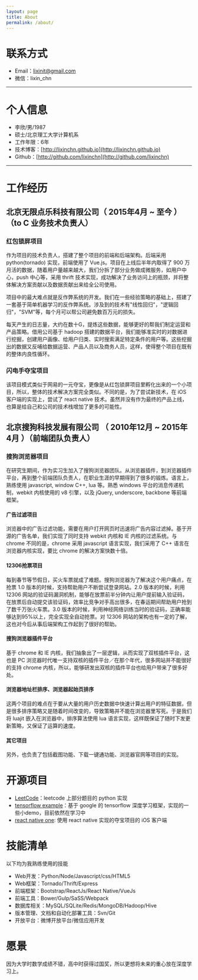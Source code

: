 ```yaml
---
layout: page
title: About
permalink: /about/
---
```


# 联系方式

- Email：lixinit@gmail.com
- 微信：lixin_chn

---

# 个人信息

 - 李欣/男/1987
 - 硕士/北京理工大学计算机系 
 - 工作年限：6年
 - 技术博客：[http://lixinchn.github.io](http://lixinchn.github.io)
 - Github：[http://github.com/lixinchn](http://github.com/lixinchn)


---

# 工作经历

## 北京无限点乐科技有限公司（ 2015年4月 ~ 至今 ）（to C 业务技术负责人）

### 红包锁屏项目

作为项目的技术负责人，搭建了整个项目的前端和后端架构。后端采用 python(tornado) 实现，前端使用了 Vue.js。项目在上线后半年内取得了 900 万月活的数据，随着用户量越来越大，我们分拆了部分业务做成微服务，如用户中心，push 中心等，采用 thrift 技术实现，成功解决了业务访问上的瓶颈，并将整体解决方案贡献以及数据贡献出来给全公司使用。

项目中的最大难点就是反作弊系统的开发。我们在一些经验策略的基础上，搭建了一套基于简单机器学习的反作弊系统。涉及到的技术有"线性回归"，"逻辑回归"，"SVM"等，每个月可以帮公司避免数百万元的损失。

每天产生的日志量，大约在数十G，提炼这些数据，能够更好的帮我们制定运营和产品策略。借用公司基于 hadoop 搭建的数据平台，我们能够准实时的对数据进行挖掘，创建用户画像、给用户归类、实时搜索满足特定条件的用户等。这些挖掘出的数据又反哺给数据运营、产品人员以及商务人员，这样，使得整个项目在既有的整体内良性循环。

### 闪电手夺宝项目

该项目模式类似于网易的一元夺宝，更像是从红包锁屏项目里孵化出来的一个小项目，所以，整体的技术解决方案完全类似。不同的是，为了尝试新技术，在 iOS 客户端的实现上，尝试了 react native 技术。虽然并没有作为最终的产品上线，也算是给自己和公司的技术栈增加了更多的可能性。

 
## 北京搜狗科技发展有限公司 （ 2010年12月 ~ 2015年4月 ）（前端团队负责人）

### 搜狗浏览器项目 

在研究生期间，作为实习生加入了搜狗浏览器团队。从浏览器插件，到浏览器插件平台，再到整个前端团队负责人，在职业生涯的早期得到了很多的锻炼。语言上，熟练使用 javascript, window C++, lua 等。熟悉 windows 平台的消息传递机制，webkit 内核使用的 v8 引擎，以及 jQuery, underscore, backbone 等前端框架。

#### 广告过滤项目

浏览器中的广告过滤功能，需要在用户打开网页时迅速将广告内容过滤掉。基于开源的广告名单，我们实现了同时支持 webkit 内核和 IE 内核的过滤系统。与 chrome 不同的是，chrome 采用 javascript 语言实现，我们采用了 C++ 语言在浏览器内核实现，要比 chrome 的解决方案快数十倍。

#### 12306抢票项目

每到春节等节假日，买火车票就成了难题。搜狗浏览器为了解决这个用户痛点，在抢票 1.0 版本的时候，支持帮助用户不断尝试登录网站。2.0 版本的时候，利用 12306 网站的验证码漏洞机制，能够在放票前半分钟内让用户提前输入验证码，在放票后自动提交该验证码，效率比竞争对手高出很多，在春运期间帮助用户抢到了数千万张火车票。3.0 版本的时候，利用神经网络训练当时的验证码，正确率能够达到95%以上，完全实现全自动抢票。对 12306 网站的架构也有一定的了解，这也对今后从事后端架构工作起到了很好的帮助。

#### 搜狗浏览器插件平台

基于 chrome 和 IE 内核，我们抽象出了一层逻辑，从而实现了双核插件平台，这也是 PC 浏览器时代唯一支持双核的插件平台／在那个年代，很多网站并不能很好的支持 chrome 内核，所以，能够研发出双核的插件平台也给用户带来了很多好处。

#### 浏览器地址栏排序、浏览器起始页排序

这两个项目的难点在于要从大量的用户历史数据中快速计算出用户的特征数据，但是很多排序策略又是随着时间改变的，导致策略并不能在浏览器里写死。于是我们将 luajit 嵌入在浏览器中，排序算法使用 lua 语言实现，这样既保证了随时下发更新策略，又保证了运算的速度。

#### 其它项目

另外，也负责了包括截图功能、下载一键通功能、浏览器官网等项目的实现。


# 开源项目

 - [LeetCode](https://github.com/lixinchn/LeetCode/tree/master/src)：leetcode 上部分题目的 python 实现
 - [tensorflow example](https://github.com/lixinchn/tensorflow-examples)：基于 google 的 tensorflow 深度学习框架，实现的一些小demo，目前依然在学习中
 - [react native one](https://github.com/lixinchn/react-native-one): 使用 react native 实现的夺宝项目的 iOS 客户端


 # 技能清单

以下均为我熟练使用的技能

- Web开发：Python/Node/Javascript/css/HTML5
- Web框架：Tornado/Thrift/Express
- 前端框架：Bootstrap/ReactJs/React Native/VueJs
- 前端工具：Bower/Gulp/SaSS/Webpack
- 数据库相关：MySQL/SQLite/Redis/MongoDB/Hadoop/Hive
- 版本管理、文档和自动化部署工具：Svn/Git
- 开放平台：微博开放平台/微信应用开发


# 愿景

因为大学时数学成绩不错，高中时获得过国奖，所以更想将未来的重心放在深度学习上。

